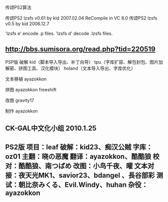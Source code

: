 ﻿传颂PS2算法

传颂PS2 lzsfs v0.61 by kid 2007.02.04   ReCompile in VC 8.0
传颂PS2 lzsfs v0.5 by kid 2006.12.7

'lzsfs e' encode .p files.
'lzsfs d' decode .lzsfs files.


http://bbs.sumisora.org/read.php?tid=220519
-----------------------------------------------------------------------------
PSP版
破解
kid（脚本导入导出、补丁向导）
tpu（字库扩容、解包封包、图片加解密、拼图工具、汉化模块）
holand（文本导入导出、字库优化）

文本移植
ayazokkon

拼图
ayazokkon
freeshift

改图
gravity17

制作
ayazokkon

CK-GAL中文化小组
2010.1.25
-----------------------------------------------------------------------------
PS2版
项目：leaf
破解：kid23、痴汉公贼
字库：oz01
主翻：晓の恶魔
翻译：ayazokkon、酷酷狼
校对：酷酷狼、南つばめ
改图：小鸟千夜、曜
文本对接：夜天光MK1、savior23、bdangel 、長谷部彩
测试：朝比奈みくる、Evil.Windy、huhan
杂役：ayazokkon
-----------------------------------------------------------------------------
